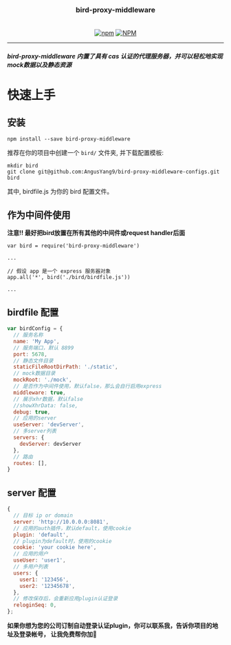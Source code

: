 <h3 align="center" style="margin: 30px 0 35px;">bird-proxy-middleware</h3>
<p align="center">
  <a href="https://www.npmjs.com/package/bird-proxy-middleware"><img alt="npm" src="https://img.shields.io/npm/v/bird-proxy-middleware"></a>
  <a href="https://raw.githubusercontent.com/AngusYang9/bird-proxy-middleware/master/LICENSE"><img alt="NPM" src="https://img.shields.io/npm/l/shell-spawn"></a>
</p>

---

##### bird-proxy-middleware 内置了具有 cas 认证的代理服务器，并可以轻松地实现mock数据以及静态资源

# 快速上手

## 安装

```shell
npm install --save bird-proxy-middleware
```

推荐在你的项目中创建一个 `bird/` 文件夹, 并下载配置模板:

```shell
mkdir bird
git clone git@github.com:AngusYang9/bird-proxy-middleware-configs.git bird
```

其中, birdfile.js 为你的 bird 配置文件。

## 作为中间件使用

**注意!! 最好把bird放置在所有其他的中间件或request handler后面**

```
var bird = require('bird-proxy-middleware')

...

// 假设 app 是一个 express 服务器对象
app.all('*', bird('./bird/birdfile.js'))

...
```

## birdfile 配置


```javascript
var birdConfig = {
  // 服务名称
  name: 'My App',
  // 服务端口，默认 8899
  port: 5678,
  // 静态文件目录
  staticFileRootDirPath: './static',
  // mock数据目录
  mockRoot: './mock',
  // 是否作为中间件使用，默认false，那么会自行启用express
  middleware: true,
  // 展示xhr数据，默认false
  //showXhrData: false,
  debug: true,
  // 应用的server
  useServer: 'devServer',
  // 多server列表
  servers: {
    devServer: devServer
  },
  // 路由
  routes: [],
}
```

## server 配置

```javascript
{
  // 目标 ip or domain
  server: 'http://10.0.0.0:8081',
  // 应用的auth插件，默认default，使用cookie
  plugin: 'default',
  // plugin为default时，使用的cookie
  cookie: 'your cookie here',
  // 应用的用户
  useUser: 'user1',
  // 多用户列表
  users: {
    user1: '123456',
    user2: '12345678',
  },
  // 修改保存后，会重新应用plugin认证登录
  reloginSeq: 0,
};
```

**如果你想为您的公司订制自动登录认证plugin，你可以联系我，告诉你项目的地址及登录帐号， 让我免费帮你加🤝**
